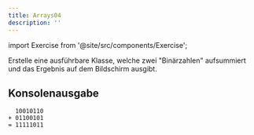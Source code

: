 ```yaml
---
title: Arrays04
description: ''
---
```


import Exercise from '@site/src/components/Exercise';

Erstelle eine ausführbare Klasse, welche zwei "Binärzahlen" aufsummiert und
das Ergebnis auf dem Bildschirm ausgibt.

## Konsolenausgabe

```console
  10010110
+ 01100101
= 11111011
```

<Exercise pullRequest="21" branchSuffix="arrays/04" />

